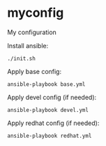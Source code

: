# myconfig
My configuration

Install ansible:

    ./init.sh

Apply base config:

    ansible-playbook base.yml

Apply devel config (if needed):

    ansible-playbook devel.yml

Apply redhat config (if needed):

    ansible-playbook redhat.yml
